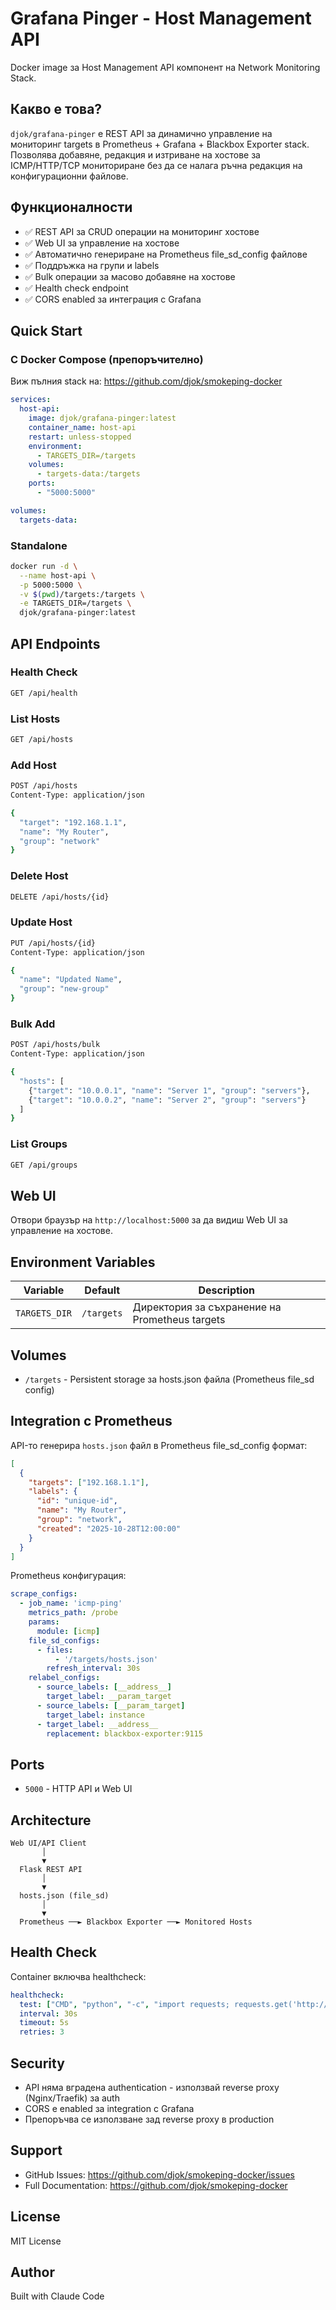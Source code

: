 # Grafana Pinger - Host Management API

Docker image за Host Management API компонент на Network Monitoring Stack.

## Какво е това?

`djok/grafana-pinger` е REST API за динамично управление на мониторинг targets в Prometheus + Grafana + Blackbox Exporter stack. Позволява добавяне, редакция и изтриване на хостове за ICMP/HTTP/TCP мониториране без да се налага ръчна редакция на конфигурационни файлове.

## Функционалности

- ✅ REST API за CRUD операции на мониторинг хостове
- ✅ Web UI за управление на хостове
- ✅ Автоматично генериране на Prometheus file_sd_config файлове
- ✅ Поддръжка на групи и labels
- ✅ Bulk операции за масово добавяне на хостове
- ✅ Health check endpoint
- ✅ CORS enabled за интеграция с Grafana

## Quick Start

### С Docker Compose (препоръчително)

Виж пълния stack на: https://github.com/djok/smokeping-docker

```yaml
services:
  host-api:
    image: djok/grafana-pinger:latest
    container_name: host-api
    restart: unless-stopped
    environment:
      - TARGETS_DIR=/targets
    volumes:
      - targets-data:/targets
    ports:
      - "5000:5000"

volumes:
  targets-data:
```

### Standalone

```bash
docker run -d \
  --name host-api \
  -p 5000:5000 \
  -v $(pwd)/targets:/targets \
  -e TARGETS_DIR=/targets \
  djok/grafana-pinger:latest
```

## API Endpoints

### Health Check
```bash
GET /api/health
```

### List Hosts
```bash
GET /api/hosts
```

### Add Host
```bash
POST /api/hosts
Content-Type: application/json

{
  "target": "192.168.1.1",
  "name": "My Router",
  "group": "network"
}
```

### Delete Host
```bash
DELETE /api/hosts/{id}
```

### Update Host
```bash
PUT /api/hosts/{id}
Content-Type: application/json

{
  "name": "Updated Name",
  "group": "new-group"
}
```

### Bulk Add
```bash
POST /api/hosts/bulk
Content-Type: application/json

{
  "hosts": [
    {"target": "10.0.0.1", "name": "Server 1", "group": "servers"},
    {"target": "10.0.0.2", "name": "Server 2", "group": "servers"}
  ]
}
```

### List Groups
```bash
GET /api/groups
```

## Web UI

Отвори браузър на `http://localhost:5000` за да видиш Web UI за управление на хостове.

## Environment Variables

| Variable | Default | Description |
|----------|---------|-------------|
| `TARGETS_DIR` | `/targets` | Директория за съхранение на Prometheus targets |

## Volumes

- `/targets` - Persistent storage за hosts.json файла (Prometheus file_sd config)

## Integration с Prometheus

API-то генерира `hosts.json` файл в Prometheus file_sd_config формат:

```json
[
  {
    "targets": ["192.168.1.1"],
    "labels": {
      "id": "unique-id",
      "name": "My Router",
      "group": "network",
      "created": "2025-10-28T12:00:00"
    }
  }
]
```

Prometheus конфигурация:

```yaml
scrape_configs:
  - job_name: 'icmp-ping'
    metrics_path: /probe
    params:
      module: [icmp]
    file_sd_configs:
      - files:
          - '/targets/hosts.json'
        refresh_interval: 30s
    relabel_configs:
      - source_labels: [__address__]
        target_label: __param_target
      - source_labels: [__param_target]
        target_label: instance
      - target_label: __address__
        replacement: blackbox-exporter:9115
```

## Ports

- `5000` - HTTP API и Web UI

## Architecture

```
Web UI/API Client
       │
       ▼
  Flask REST API
       │
       ▼
  hosts.json (file_sd)
       │
       ▼
  Prometheus ──► Blackbox Exporter ──► Monitored Hosts
```

## Health Check

Container включва healthcheck:

```yaml
healthcheck:
  test: ["CMD", "python", "-c", "import requests; requests.get('http://localhost:5000/api/health')"]
  interval: 30s
  timeout: 5s
  retries: 3
```

## Security

- API няма вградена authentication - използвай reverse proxy (Nginx/Traefik) за auth
- CORS е enabled за integration с Grafana
- Препоръчва се използване зад reverse proxy в production

## Support

- GitHub Issues: https://github.com/djok/smokeping-docker/issues
- Full Documentation: https://github.com/djok/smokeping-docker

## License

MIT License

## Author

Built with Claude Code
